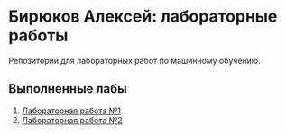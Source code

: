 # Бирюков Алексей: лабораторные работы

Репозиторий для лабораторных работ по машинному обучению.

## Выполненные лабы
1. [Лабораторная работа №1](https://github.com/birukovalex44/IntroML-Biryukov/blob/main/homework_1)
2. [Лабораторная работа №2](https://github.com/birukovalex44/IntroML-Biryukov/blob/main/homework_2)
